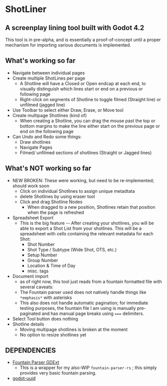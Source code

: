 # ShotLiner
## A screenplay lining tool built with Godot 4.2

This tool is in pre-alpha, and is essentially a proof-of-concept until a proper mechanism for importing various documents is implemented.

## What's working so far
- Navigate between individual pages
- Create multiple ShotLines per page
  - A Shotline will have a Closed or Open endcap at each end, to visually distinguish which lines start or end on a previous or following page
  - Right-click on segments of Shotline to toggle filmed (Straight line) or unfilmed (jagged line)
- Use Toolbar to select either Draw, Erase, or Move tool
- Create multipage Shotlines (kind of)
  - When creating a Shotline, you can drag the mouse past the top or bottom margins to make the line either start on the previous page or end on the following page
- Can Undo and Redo some things:
  - Draw shotlines
  - Navigate Pages
  - Filmed/ unfilmed sections of shotlines (Straight or Jagged lines)
  

## What's NOT working so far
- NEW BROKEN: These were working, but need to be re-implemented; should work soon
  - Click on individual Shotlines to assign unique metadtata
  - delete Shotlines by using eraser tool
  - Click and drag Shotline Nodes
  	- When dragged to a new position, Shotlines retain that position when the page is refreshed
- Spreadsheet Export
  - This is the big feature -- After creating your shotlines, you will be able to export a Shot List from your shotlines. This will be a spreadsheet with cells containing the relevant metadata for each Shot:
	- Shot Number
	- Shot Type / Subtype (Wide Shot, OTS, etc.)
	- Setup Number
	- Group Number
	- Location & Time of Day
	- misc. tags
- Document import
  - as of right now, this tool just reads from a fountain formatted file with several caveats:
  - The Fountain parser used does not natively handle things like `*emphasis*` with asterisks
  - This also does not handle automatic pagination; for immediate testing purposes, the fountain file I am using is manually pre-paginated and has manual page breaks using  `===` delimiters.
- Select Tool button does nothing
- Shotline details
  - Moving multipage shotlines is broken at the moment
  - No option to resize shotlines yet

## DEPENDENCIES
- [Fountain Parser GDExt](https://github.com/richardmrodriguez/fountain-parser-gdext)
  - This is a wrapper for my also-WIP `fountain-parser-rs` ; this simply provides very basic fountain parsing.
- [godot-uuid](https://github.com/binogure-studio/godot-uuid)
